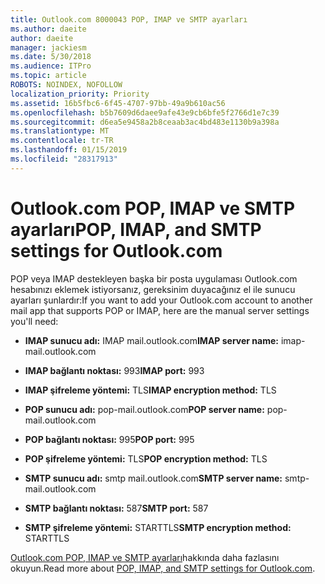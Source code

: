 ```yaml
---
title: Outlook.com 8000043 POP, IMAP ve SMTP ayarları
ms.author: daeite
author: daeite
manager: jackiesm
ms.date: 5/30/2018
ms.audience: ITPro
ms.topic: article
ROBOTS: NOINDEX, NOFOLLOW
localization_priority: Priority
ms.assetid: 16b5fbc6-6f45-4707-97bb-49a9b610ac56
ms.openlocfilehash: b5b7609d6daee9afe43e9cb6bfe5f2766d1e7c39
ms.sourcegitcommit: d6ea5e9458a2b8ceaab3ac4bd483e1130b9a398a
ms.translationtype: MT
ms.contentlocale: tr-TR
ms.lasthandoff: 01/15/2019
ms.locfileid: "28317913"
---
```

# <a name="pop-imap-and-smtp-settings-for-outlookcom"></a><span data-ttu-id="3a125-102">Outlook.com POP, IMAP ve SMTP ayarları</span><span class="sxs-lookup"><span data-stu-id="3a125-102">POP, IMAP, and SMTP settings for Outlook.com</span></span>

<span data-ttu-id="3a125-103">POP veya IMAP destekleyen başka bir posta uygulaması Outlook.com hesabınızı eklemek istiyorsanız, gereksinim duyacağınız el ile sunucu ayarları şunlardır:</span><span class="sxs-lookup"><span data-stu-id="3a125-103">If you want to add your Outlook.com account to another mail app that supports POP or IMAP, here are the manual server settings you'll need:</span></span>
  
- <span data-ttu-id="3a125-104">**IMAP sunucu adı:** IMAP mail.outlook.com</span><span class="sxs-lookup"><span data-stu-id="3a125-104">**IMAP server name:** imap-mail.outlook.com</span></span> 
    
- <span data-ttu-id="3a125-105">**IMAP bağlantı noktası:** 993</span><span class="sxs-lookup"><span data-stu-id="3a125-105">**IMAP port:** 993</span></span> 
    
- <span data-ttu-id="3a125-106">**IMAP şifreleme yöntemi:** TLS</span><span class="sxs-lookup"><span data-stu-id="3a125-106">**IMAP encryption method:** TLS</span></span> 
    
- <span data-ttu-id="3a125-107">**POP sunucu adı:** pop-mail.outlook.com</span><span class="sxs-lookup"><span data-stu-id="3a125-107">**POP server name:** pop-mail.outlook.com</span></span> 
    
- <span data-ttu-id="3a125-108">**POP bağlantı noktası:** 995</span><span class="sxs-lookup"><span data-stu-id="3a125-108">**POP port:** 995</span></span> 
    
- <span data-ttu-id="3a125-109">**POP şifreleme yöntemi:** TLS</span><span class="sxs-lookup"><span data-stu-id="3a125-109">**POP encryption method:** TLS</span></span> 
    
- <span data-ttu-id="3a125-110">**SMTP sunucu adı:** smtp mail.outlook.com</span><span class="sxs-lookup"><span data-stu-id="3a125-110">**SMTP server name:** smtp-mail.outlook.com</span></span> 
    
- <span data-ttu-id="3a125-111">**SMTP bağlantı noktası:** 587</span><span class="sxs-lookup"><span data-stu-id="3a125-111">**SMTP port:** 587</span></span> 
    
- <span data-ttu-id="3a125-112">**SMTP şifreleme yöntemi:** STARTTLS</span><span class="sxs-lookup"><span data-stu-id="3a125-112">**SMTP encryption method:** STARTTLS</span></span> 
    
<span data-ttu-id="3a125-113">[Outlook.com POP, IMAP ve SMTP ayarları](https://go.microsoft.com/fwlink/p/?linkid=2001402&amp;clcid=0x409)hakkında daha fazlasını okuyun.</span><span class="sxs-lookup"><span data-stu-id="3a125-113">Read more about [POP, IMAP, and SMTP settings for Outlook.com](https://go.microsoft.com/fwlink/p/?linkid=2001402&amp;clcid=0x409).</span></span>
  

